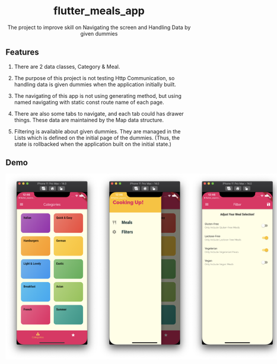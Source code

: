 <h1 align="center">flutter_meals_app</h1>
<div align="center">
    The project to improve skill on Navigating the screen and Handling Data by given dummies
</div>

## Features

1. There are 2 data classes, Category & Meal.

2. The purpose of this project is not testing Http Communication, so handling data is given dummies when the application initially built.

3. The navigating of this app is not using generating method, but using named navigating with static const route name of each page.

4. There are also some tabs to navigate, and each tab could has drawer things. These data are maintained by the Map data structure.

5. Filtering is available about given dummies. They are managed in the Lists which is defined on the initial page of the dummies. (Thus, the state is rollbacked when the application built on the initial state.)

## Demo

<div style="display:flex" align="center">
    <img src="images/1.png" alt="1" width="250"/>
    <img src="images/2.png" alt="2" width="250"/>
    <img src="images/3.png" alt="3" width="250"/>
    <img src="images/4.png" alt="4" width="250"/>
    <img src="images/5.png" alt="5" width="250"/>
    <img src="images/6.png" alt="6" width="250"/>
</div>
